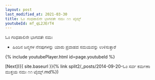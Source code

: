 ```yaml
---
layout: post
last_modified_at: 2021-03-30
title: ಓಂ ಗಂಧಪಾಲಿನೇ ಭಾಗವತೇ ನಮಃ ೧೧ ಟೈಮ್ಸ್
youtubeId: mf_qL2JErT4
---
```

 
 
 ಓಂ ಗಂಧಪಾಲಿನೇ ಭಾಗವತೇ ನಮಃ  
 
 -  ಹಿಂದಿನ ಜನ್ಮಗಳ ನೆನಪುಗಳನ್ನು ಯಾರು ಪ್ರವಾಹದ ಸಮಯವನ್ನು ಉಳಿಸುತ್ತಾರೆ 
 
  
 
  
 
 
 
 
 
 


{% include youtubePlayer.html id=page.youtubeId %}
 
[Next]({{ site.baseurl }}{% link  split2/_posts/2014-09-20-ಓಂ ಸರ್ವ ಕರ್ಮಣಾ ಮುಕ್ತಯ ನಮಃ ೧೧ ಟೈಮ್ಸ್.md%})
 
